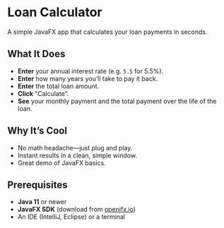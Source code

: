 # Loan Calculator

A simple JavaFX app that calculates your loan payments in seconds.

## What It Does

- **Enter** your annual interest rate (e.g. `5.5` for 5.5%).
- **Enter** how many years you’ll take to pay it back.
- **Enter** the total loan amount.
- **Click** “Calculate”.
- **See** your monthly payment and the total payment over the life of the loan.

## Why It’s Cool

- No math headache—just plug and play.
- Instant results in a clean, simple window.
- Great demo of JavaFX basics.

## Prerequisites

- **Java 11** or newer  
- **JavaFX SDK** (download from [openjfx.io](https://openjfx.io/))  
- An IDE (IntelliJ, Eclipse) or a terminal
